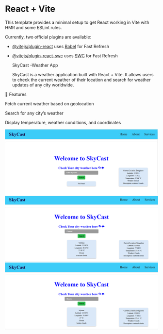 # React + Vite

This template provides a minimal setup to get React working in Vite with HMR and some ESLint rules.

Currently, two official plugins are available:

- [@vitejs/plugin-react](https://github.com/vitejs/vite-plugin-react/blob/main/packages/plugin-react/README.md) uses [Babel](https://babeljs.io/) for Fast Refresh
- [@vitejs/plugin-react-swc](https://github.com/vitejs/vite-plugin-react-swc) uses [SWC](https://swc.rs/) for Fast Refresh

   SkyCast -Weather App

  
  SkyCast is a weather application built with React + Vite. It allows users to check the current weather of their location and search for weather updates of any city worldwide.

🌟 Features

   Fetch current weather based on geolocation
  
   Search for any city’s weather
  
   Display temperature, weather conditions, and coordinates
  

   
 


  

![Alt text](Doc/Screenshot1.png)
![Alt text](Doc/Screenshot2.png)
![Alt text](Doc/Screenshot3.png)
